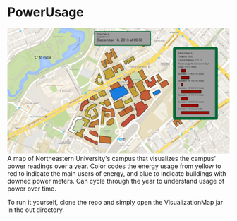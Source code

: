 # PowerUsage
![map view](screenshot/Screenshot.png "Screenshot")
A map of Northeastern University's campus that visualizes the campus' power readings over a year. Color codes the energy usage from yellow to red to indicate the main users of energy, and blue to indicate buildings with downed power meters. Can cycle through the year to understand usage of power over time.

To run it yourself, clone the repo and simply open the VisualizationMap jar in the out directory. 
